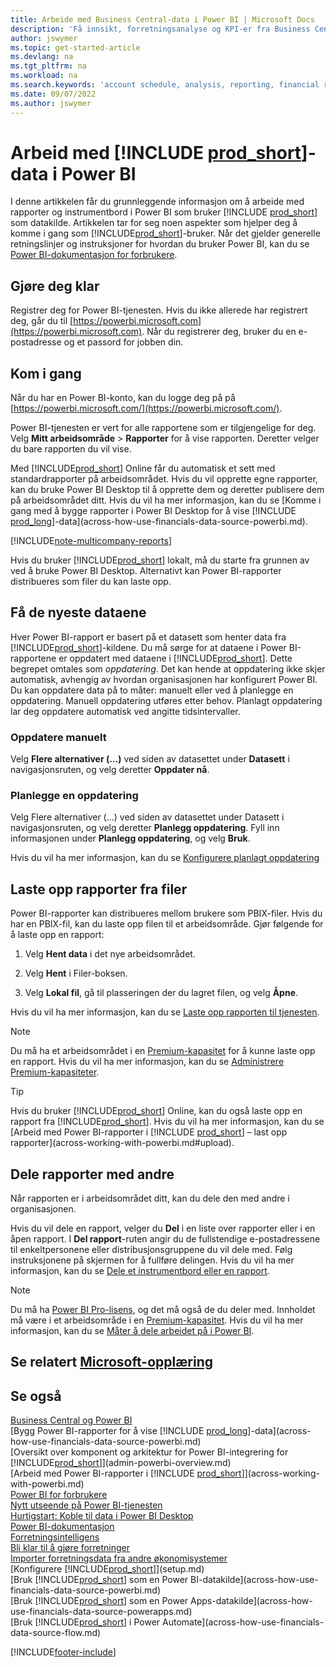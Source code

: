 ```yaml
---
title: Arbeide med Business Central-data i Power BI | Microsoft Docs
description: 'Få innsikt, forretningsanalyse og KPI-er fra Business Central-dataene ved å bruke Power BI.'
author: jswymer
ms.topic: get-started-article
ms.devlang: na
ms.tgt_pltfrm: na
ms.workload: na
ms.search.keywords: 'account schedule, analysis, reporting, financial report, business intelligence, KPI'
ms.date: 09/07/2022
ms.author: jswymer
---
```

# <a name="work-with-include-prodshortincludesprodshortmd-data-in-power-bi" />Arbeid med [!INCLUDE [prod_short](includes/prod_short.md)]-data i Power BI

I denne artikkelen får du grunnleggende informasjon om å arbeide med rapporter og instrumentbord i Power BI som bruker [!INCLUDE [prod_short](includes/prod_short.md)] som datakilde. Artikkelen tar for seg noen aspekter som hjelper deg å komme i gang som [!INCLUDE[prod_short](includes/prod_short.md)]-bruker. Når det gjelder generelle retningslinjer og instruksjoner for hvordan du bruker Power BI, kan du se [Power BI-dokumentasjon for forbrukere](/power-bi/consumer).

## <a name="get-ready" />Gjøre deg klar

Registrer deg for Power BI-tjenesten. Hvis du ikke allerede har registrert deg, går du til [https://powerbi.microsoft.com](https://powerbi.microsoft.com). Når du registrerer deg, bruker du en e-postadresse og et passord for jobben din.

## <a name="get-started" />Kom i gang

Når du har en Power BI-konto, kan du logge deg på på [https://powerbi.microsoft.com/](https://powerbi.microsoft.com/).

Power BI-tjenesten er vert for alle rapportene som er tilgjengelige for deg. Velg **Mitt arbeidsområde** > **Rapporter** for å vise rapporten. Deretter velger du bare rapporten du vil vise.

Med [!INCLUDE[prod_short](includes/prod_short.md)] Online får du automatisk et sett med standardrapporter på arbeidsområdet. Hvis du vil opprette egne rapporter, kan du bruke Power BI Desktop til å opprette dem og deretter publisere dem på arbeidsområdet ditt. Hvis du vil ha mer informasjon, kan du se [Komme i gang med å bygge rapporter i Power BI Desktop for å vise [!INCLUDE [prod_long](includes/prod_long.md)]-data](across-how-use-financials-data-source-powerbi.md).

[!INCLUDE[note-multicompany-reports](includes/note-multicompany-reports.md)]

Hvis du bruker [!INCLUDE[prod_short](includes/prod_short.md)] lokalt, må du starte fra grunnen av ved å bruke Power BI Desktop. Alternativt kan Power BI-rapporter distribueres som filer du kan laste opp.

## <a name="get-the-latest-data" />Få de nyeste dataene

Hver Power BI-rapport er basert på et datasett som henter data fra [!INCLUDE[prod_short](includes/prod_short.md)]-kildene. Du må sørge for at dataene i Power BI-rapportene er oppdatert med dataene i [!INCLUDE[prod_short](includes/prod_short.md)]. Dette begrepet omtales som *oppdatering*.  Det kan hende at oppdatering ikke skjer automatisk, avhengig av hvordan organisasjonen har konfigurert Power BI. Du kan oppdatere data på to måter: manuelt eller ved å planlegge en oppdatering. Manuell oppdatering utføres etter behov. Planlagt oppdatering lar deg oppdatere automatisk ved angitte tidsintervaller.

### <a name="refresh-manually" />Oppdatere manuelt

Velg **Flere alternativer (...)** ved siden av datasettet under **Datasett** i navigasjonsruten, og velg deretter **Oppdater nå**.

### <a name="schedule-a-refresh" />Planlegge en oppdatering

Velg Flere alternativer (...) ved siden av datasettet under Datasett i navigasjonsruten, og velg deretter **Planlegg oppdatering**. Fyll inn informasjonen under **Planlegg oppdatering**, og velg **Bruk**.

Hvis du vil ha mer informasjon, kan du se [Konfigurere planlagt oppdatering](/power-bi/connect-data/refresh-scheduled-refresh)

## <a name="a-nameuploadaupload-reports-from-files" /><a name="upload"></a>Laste opp rapporter fra filer

Power BI-rapporter kan distribueres mellom brukere som PBIX-filer. Hvis du har en PBIX-fil, kan du laste opp filen til et arbeidsområde. Gjør følgende for å laste opp en rapport:

1. Velg **Hent data** i det nye arbeidsområdet.

2. Velg **Hent** i Filer-boksen.

3. Velg **Lokal fil**, gå til plasseringen der du lagret filen, og velg **Åpne**.

Hvis du vil ha mer informasjon, kan du se [Laste opp rapporten til tjenesten](/power-bi/paginated-reports/paginated-reports-quickstart-aw#upload-the-report-to-the-service).

> [!NOTE]
> Du må ha et arbeidsområdet i en [Premium-kapasitet](/power-bi/service-premium-what-is) for å kunne laste opp en rapport. Hvis du vil ha mer informasjon, kan du se [Administrere Premium-kapasiteter](/power-bi/admin/service-premium-capacity-manage). 

> [!TIP]
> Hvis du bruker [!INCLUDE[prod_short](includes/prod_short.md)] Online, kan du også laste opp en rapport fra [!INCLUDE[prod_short](includes/prod_short.md)]. Hvis du vil ha mer informasjon, kan du se [Arbeid med Power BI-rapporter i [!INCLUDE [prod_short](includes/prod_short.md)] – last opp rapporter](across-working-with-powerbi.md#upload).

## <a name="a-nameshareashare-reports-with-others" /><a name="share"></a>Dele rapporter med andre

Når rapporten er i arbeidsområdet ditt, kan du dele den med andre i organisasjonen.

Hvis du vil dele en rapport, velger du **Del** i en liste over rapporter eller i en åpen rapport. I **Del rapport**-ruten angir du de fullstendige e-postadressene til enkeltpersonene eller distribusjonsgruppene du vil dele med. Følg instruksjonene på skjermen for å fullføre delingen. Hvis du vil ha mer informasjon, kan du se [Dele et instrumentbord eller en rapport](/power-bi/collaborate-share/service-share-dashboards#share-a-dashboard-or-report).

> [!NOTE]
> Du må ha [Power BI Pro-lisens](/power-bi/service-features-license-type), og det må også de du deler med. Innholdet må være i et arbeidsområde i en [Premium-kapasitet](/power-bi/service-premium-what-is). Hvis du vil ha mer informasjon, kan du se [Måter å dele arbeidet på i Power BI](/power-bi/service-how-to-collaborate-distribute-dashboards-reports).

## <a name="see-related-microsoft-trainingtrainingmodulesconfigure-powerbi-excel-dynamics--business-centralindex" />Se relatert [Microsoft-opplæring](/training/modules/configure-powerbi-excel-dynamics-365-business-central/index)

## <a name="see-also" />Se også

[Business Central og Power BI](admin-powerbi.md)  
[Bygg Power BI-rapporter for å vise [!INCLUDE [prod_long](includes/prod_long.md)]-data](across-how-use-financials-data-source-powerbi.md)  
[Oversikt over komponent og arkitektur for Power BI-integrering for [!INCLUDE[prod_short](includes/prod_short.md)]](admin-powerbi-overview.md)  
[Arbeid med Power BI-rapporter i [!INCLUDE [prod_short](includes/prod_short.md)]](across-working-with-powerbi.md)  
[Power BI for forbrukere](/power-bi/consumer/end-user-consumer)  
[Nytt utseende på Power BI-tjenesten](/power-bi/service-new-look)  
[Hurtigstart: Koble til data i Power BI Desktop](/power-bi/desktop-quickstart-connect-to-data)  
[Power BI-dokumentasjon](/power-bi/)  
[Forretningsintelligens](bi.md)  
[Bli klar til å gjøre forretninger](ui-get-ready-business.md)  
[Importer forretningsdata fra andre økonomisystemer](across-import-data-configuration-packages.md)  
[Konfigurere [!INCLUDE[prod_short](includes/prod_short.md)]](setup.md)  
[Bruk [!INCLUDE[prod_short](includes/prod_short.md)] som en Power BI-datakilde](across-how-use-financials-data-source-powerbi.md)  
[Bruk [!INCLUDE[prod_short](includes/prod_short.md)] som en Power Apps-datakilde](across-how-use-financials-data-source-powerapps.md)  
[Bruk [!INCLUDE[prod_short](includes/prod_short.md)] i Power Automate](across-how-use-financials-data-source-flow.md)  




[!INCLUDE[footer-include](includes/footer-banner.md)]
